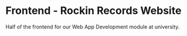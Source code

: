 # Frontend - Rockin Records Website
Half of the frontend for our Web App Development module at university.
